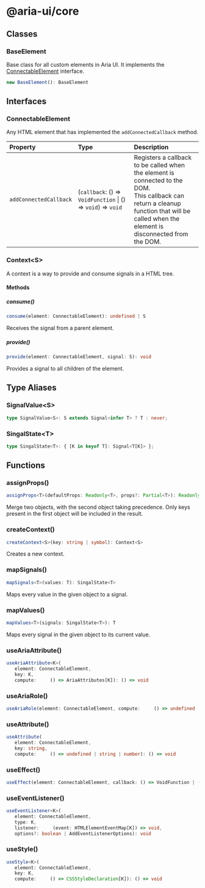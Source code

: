 # @aria-ui/core

## Classes

### BaseElement

Base class for all custom elements in Aria UI. It implements the [ConnectableElement](README.md#connectableelement) interface.

```ts
new BaseElement(): BaseElement
```

## Interfaces

### ConnectableElement

Any HTML element that has implemented the `addConnectedCallback` method.

<!-- prettier-ignore-start -->

| Property | Type | Description |
| :------ | :------ | :------ |
| `addConnectedCallback` | (`callback`: () => `VoidFunction` \| () => `void`) => `void` | Registers a callback to be called when the element is connected to the DOM.<br />This callback can return a cleanup function that will be called when the<br />element is disconnected from the DOM. |

<!-- prettier-ignore-end -->

### Context\<S\>

A context is a way to provide and consume signals in a HTML tree.

#### Methods

##### consume()

```ts
consume(element: ConnectableElement): undefined | S
```

Receives the signal from a parent element.

##### provide()

```ts
provide(element: ConnectableElement, signal: S): void
```

Provides a signal to all children of the element.

## Type Aliases

### SignalValue\<S\>

```ts
type SignalValue<S>: S extends Signal<infer T> ? T : never;
```

### SingalState\<T\>

```ts
type SingalState<T>: { [K in keyof T]: Signal<T[K]> };
```

## Functions

### assignProps()

```ts
assignProps<T>(defaultProps: Readonly<T>, props?: Partial<T>): Readonly<T>
```

Merge two objects, with the second object taking precedence. Only keys present in the first object will be included in the result.

### createContext()

```ts
createContext<S>(key: string | symbol): Context<S>
```

Creates a new context.

### mapSignals()

```ts
mapSignals<T>(values: T): SingalState<T>
```

Maps every value in the given object to a signal.

### mapValues()

```ts
mapValues<T>(signals: SingalState<T>): T
```

Maps every signal in the given object to its current value.

### useAriaAttribute()

```ts
useAriaAttribute<K>(
   element: ConnectableElement,
   key: K,
   compute:     () => AriaAttributes[K]): () => void
```

### useAriaRole()

```ts
useAriaRole(element: ConnectableElement, compute:     () => undefined | AriaRole): () => void
```

### useAttribute()

```ts
useAttribute(
   element: ConnectableElement,
   key: string,
   compute:     () => undefined | string | number): () => void
```

### useEffect()

```ts
useEffect(element: ConnectableElement, callback: () => VoidFunction | () => void): () => void
```

### useEventListener()

```ts
useEventListener<K>(
   element: ConnectableElement,
   type: K,
   listener:     (event: HTMLElementEventMap[K]) => void,
   options?: boolean | AddEventListenerOptions): void
```

### useStyle()

```ts
useStyle<K>(
   element: ConnectableElement,
   key: K,
   compute:     () => CSSStyleDeclaration[K]): () => void
```
